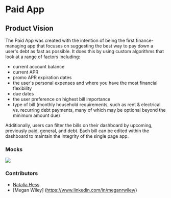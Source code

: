 # Paid App

## Product Vision
The Paid App was created with the intention of being the first finance-managing app that focuses on suggesting the best way to pay down a user's debt as fast as possible. It does this by using custom algorithms that look at a range of factors including:

- current account balance
- current APR
- promo APR expiration dates
- the user's personal expenses and where you have the most financial flexibility
- due dates
- the user preference on highest bill importance
- type of bill (monthly household requirements, such as rent & electrical vs. recurring debt payments, many of which may be optional beyond the minimum amount due)

Additionally, users can filter the bills on their dashboard by upcoming, previously paid, general, and debt. Each bill can be edited within the dashboard to maintain the integrity of the single page app.

### Mocks
<img src="http://i.imgur.com/T57zFg9.png">

### Contributors
* [Natalia Hess](https://www.linkedin.com/in/nataliahess/)
* [Megan Wiley] (https://www.linkedin.com/in/meganrwiley/)
